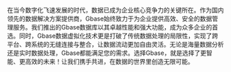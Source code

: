 在当今数字化飞速发展的时代，数据已成为企业核心竞争力的关键所在。作为国内领先的数据解决方案提供商，Gbase始终致力于为企业提供高效、安全的数据管理服务。我们推出的Gbase数据库以其卓越性能和强大功能，成为众多企业的首选。同时，Gbase数据虚拟化技术更是打破了传统数据处理的局限性，实现了跨平台、跨系统的无缝连接与整合，让数据流动更加自由灵活。无论是海量数据分析还是实时数据处理，Gbase都能满足您的需求。选择Gbase，就是选择了更智能、更高效的未来！让我们携手共进，在数据的世界里创造无限可能。